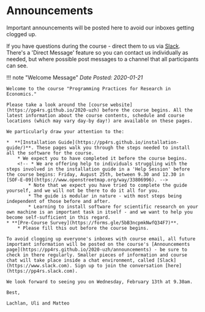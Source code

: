 # Announcements

Important announcements will be posted here to avoid our inboxes getting clogged up.

If you have questions during the course - direct them to us via [Slack](https://pp4rs.slack.com). There's a 'Direct Message' feature so you can contact us individually as needed, but where possible post messages to a channel that all participants can see.

!!! note "Welcome Message"
    *Date Posted: 2020-01-21*

    Welcome to the course "Programming Practices for Research in Economics."

    Please take a look around the [course website](https://pp4rs.github.io/2020-uzh) before the course begins. All the latest information about the course contents, schedule and course locations (which may vary day-by day!) are available on these pages.

    We particularly draw your attention to the:

    *  **[Installation Guide](https://pp4rs.github.io/installation-guide/)**. These pages walk you through the steps needed to install all the software for the course.
        * We expect you to have completed it before the course begins.
        <!-- * We are offering help to individuals struggling with the steps involved in the installation guide in a 'Help Session' before the course begins: Friday, August 25th, between 9.30 and 12.30 in [SOF-E-09](https://www.openstreetmap.org/way/33806996). -->
            * Note that we expect you have tried to complete the guide yourself, and we will not be there to do it all for you.
            * The guide is modular in nature - with most steps being independent of those before and after.
            * Learning to install software for scientific research on your own machine is an important task in itself - and we want to help you become self-sufficient in this regard.
    * **[Pre-Course Survey](https://forms.gle/5bB3ncpmkNwfQ34F7)**.
        * Please fill this out before the course begins.

    To avoid clogging up everyone's inboxes with course email, all future important information will be posted on the course's [Announcements page](https://pp4rs.github.io/2020-uzh/announcements) - be sure to check in there regularly. Smaller pieces of information and course chat will take place inside a chat environment, called [Slack](https://www.slack.com). Sign up to join the conversation [here](https://pp4rs.slack.com).

    We look forward to seeing you on Wednesday, February 13th at 9.30am.

    Best,

    Lachlan, Uli and Matteo

<!-- HERE IS AN EXAMPLE NOTE BOX -->
<!-- !!! note "YOUR NOTE NAME"
    *Date Posted: YOUR DATE*
    YOUR TEXT -->
